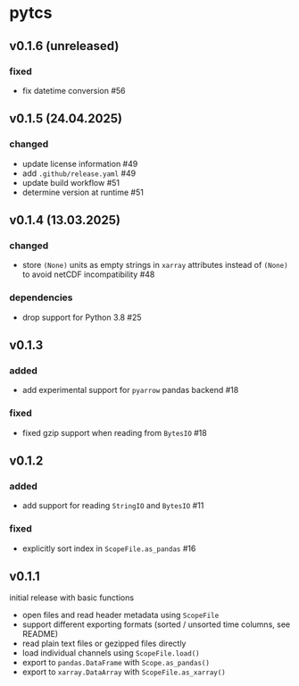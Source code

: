 # pytcs

## v0.1.6 (unreleased)

### fixed

- fix datetime conversion #56

## v0.1.5 (24.04.2025)

### changed

- update license information #49
- add `.github/release.yaml` #49
- update build workflow #51
- determine version at runtime #51

## v0.1.4 (13.03.2025)

### changed

- store `(None)` units as empty strings in `xarray` attributes instead of `(None)` to avoid netCDF incompatibility #48

### dependencies

- drop support for Python 3.8 #25

## v0.1.3

### added

- add experimental support for `pyarrow` pandas backend #18

### fixed

- fixed gzip support when reading from `BytesIO` #18

## v0.1.2

### added

- add support for reading `StringIO` and `BytesIO` #11

### fixed

- explicitly sort index in `ScopeFile.as_pandas` #16

## v0.1.1

initial release with basic functions

- open files and read header metadata using `ScopeFile`
- support different exporting formats (sorted / unsorted time columns, see README)
- read plain text files or gezipped files directly
- load individual channels using `ScopeFile.load()`
- export to `pandas.DataFrame` with `Scope.as_pandas()`
- export to `xarray.DataArray` with `ScopeFile.as_xarray()`
